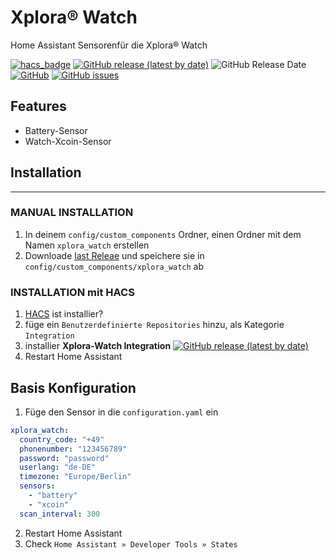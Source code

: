 # Xplora® Watch

Home Assistant Sensorenfür die Xplora® Watch

[![hacs_badge](https://img.shields.io/badge/HACS-Default-orange.svg)](https://github.com/custom-components/hacs)
[![GitHub release (latest by date)](https://img.shields.io/github/v/release/Ludy87/xplora_watch)](https://github.com/Ludy87/xplora_watch/releases)
![GitHub Release Date](https://img.shields.io/github/release-date/Ludy87/xplora_watch)
[![GitHub](https://img.shields.io/github/license/Ludy87/xplora_watch)](LICENSE)
[![GitHub issues](https://img.shields.io/github/issues/Ludy87/xplora_watch)](https://github.com/Ludy87/xplora_watch/issues)

## Features
  - Battery-Sensor
  - Watch-Xcoin-Sensor

## Installation

---

### MANUAL INSTALLATION

1. In deinem `config/custom_components` Ordner, einen Ordner mit dem Namen `xplora_watch` erstellen
2. Downloade [last Releae](https://github.com/Ludy87/xplora_watch/releases) und speichere sie in `config/custom_components/xplora_watch` ab

### INSTALLATION mit HACS

1. [HACS](https://hacs.xyz/) ist installier?
2. füge ein `Benutzerdefinierte Repositories` hinzu, als Kategorie `Integration`
3. installier __Xplora-Watch Integration__ [![GitHub release (latest by date)](https://img.shields.io/github/v/release/Ludy87/xplora_watch)](https://github.com/Ludy87/xplora_watch/releases)
4. Restart Home Assistant


## Basis Konfiguration

1. Füge den Sensor in die `configuration.yaml` ein
```yaml
xplora_watch:
  country_code: "+49"
  phonenumber: "123456789"
  password: "password"
  userlang: "de-DE"
  timezone: "Europe/Berlin"
  sensors: 
    - "battery"
    - "xcoin"
  scan_interval: 300
```
2. Restart Home Assistant
3. Check `Home Assistant » Developer Tools » States`
